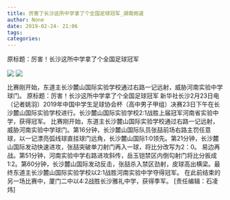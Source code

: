 ```yaml
---
title: 厉害了长沙这所中学拿了个全国足球冠军_湖南频道
author: None
date: 2019-02-24- 21:06
tags: 
categories: 
---
```

原标题：厉害！长沙这所中学拿了个全国足球冠军
<!-- more -->
                
<img align="center" border="0" src="http://p1.ifengimg.com/a/2019_09/977a6ce3eac6515_size37_w640_h427.jpg" />
                
<img align="center" border="0" src="http://p2.ifengimg.com/a/2016/0810/204c433878d5cf9size1_w16_h16.png" />
            
比赛刚开始，东道主长沙麓山国际实验学校通过右路一记远射，威胁河南实验中学球门。
原标题：厉害！长沙这所中学拿了个全国足球冠军
新华社长沙2月23日电（记者姚羽）2019年中国中学生足球协会杯（高中男子甲组）决赛23日下午在长沙麓山国际实验学校进行。长沙麓山国际实验学校2:1战胜上届冠军河南省实验中学，获得冠军。
比赛刚开始，东道主长沙麓山国际实验学校通过右路一记远射，威胁河南实验中学球门。第16分钟，长沙麓山国际队员张喆前场右路主罚任意球，以一记漂亮弧线球直挂球门远角，长沙麓山国际1:0领先。第21分钟，长沙麓山国际发动快速进攻，张喆突破单刀射门再入一球，将比分改写为2：0。
易边再战。第51分钟，河南实验中学右路进攻斜传，岳玉铠禁区内倒勾射门将比分扳成1:2。第60分钟，长沙麓山国际发动反击，张喆杀入禁区劲射，皮球高出横梁。最终东道主长沙麓山国际实验学校以2:1战胜河南实验中学夺得冠军。
在此前结束的另一场比赛中，厦门二中以4:2战胜长沙雅礼中学，获得季军。
[责任编辑：石凌炜]
            
